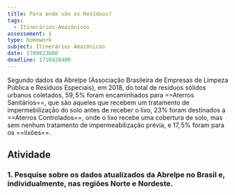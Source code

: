```yaml
---
title: Para onde vão os Resíduos?
tags:
  - Itinerários-Amazônicos
assessement: 1
type: homework
subject: Itinerários Amazônicos
date: 1709823600
deadline: 1710428400
---
```

Segundo dados da Abrelpe (Associação Brasileira de Empresas de Limpeza Pública e Resíduos Especiais), em 2018, do total de resíduos sólidos urbanos coletados, $59,5\%$ foram encaminhados para ==Aterros Sanitários==, que são aqueles que recebem um tratamento de impermebilização do solo antes de receber o lixo, $23\%$ foram destinados a ==Aterros Controlados==, onde o lixo recebe uma cobertura de solo, mas sem nenhum tratamento de impermeabilização prévia, e $17,5\%$ foram para os ==lixões==.

## Atividade

### 1. Pesquise sobre os dados atualizados da Abrelpe no Brasil e, individualmente, nas regiões Norte e Nordeste.